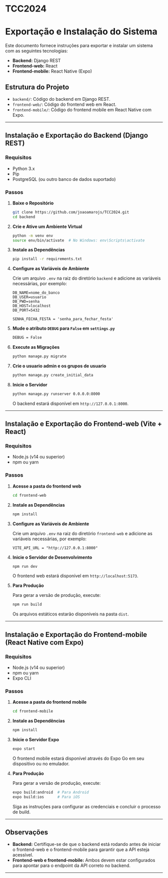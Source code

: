 # TCC2024

# Exportação e Instalação do Sistema

Este documento fornece instruções para exportar e instalar um sistema com as seguintes tecnologias:
- **Backend:** Django REST
- **Frontend-web:** React
- **Frontend-mobile:** React Native (Expo)

## Estrutura do Projeto

- `backend/`: Código do backend em Django REST.
- `frontend-web/`: Código do frontend web em React.
- `frontend-mobile/`: Código do frontend mobile em React Native com Expo.

---

## Instalação e Exportação do Backend (Django REST)

### Requisitos

- Python 3.x
- Pip
- PostgreSQL (ou outro banco de dados suportado)

### Passos

1. **Baixe o Repositório**

   ```bash
   git clone https://github.com/joaoamarojs/TCC2024.git
   cd backend
   ```

2. **Crie e Ative um Ambiente Virtual**

   ```bash
   python -m venv env
   source env/bin/activate  # No Windows: env\Scripts\activate
   ```

3. **Instale as Dependências**

   ```bash
   pip install -r requirements.txt
   ```

4. **Configure as Variáveis de Ambiente**

   Crie um arquivo `.env` na raiz do diretório `backend` e adicione as variáveis necessárias, por exemplo:

   ```env
   DB_NAME=nome_do_banco
   DB_USER=usuario
   DB_PWD=senha
   DB_HOST=localhost
   DB_PORT=5432

   SENHA_FECHA_FESTA = 'senha_para_fechar_festa'
   ```

5. **Mude o atributo `DEBUG` para `False` em `settings.py`** 

   ```bash
   DEBUG = False
   ```

6. **Execute as Migrações**

   ```bash
   python manage.py migrate
   ```

7. **Crie o usuario admin e os grupos de usuario**

   ```bash
   python manage.py create_initial_data
   ```

8. **Inicie o Servidor**

   ```bash
   python manage.py runserver 0.0.0.0:8000
   ```

   O backend estará disponível em `http://127.0.0.1:8000`.

---

## Instalação e Exportação do Frontend-web (Vite + React)

### Requisitos

- Node.js (v14 ou superior)
- npm ou yarn

### Passos

1. **Acesse a pasta do frontend web**

   ```bash
   cd frontend-web
   ```

2. **Instale as Dependências**

   ```bash
   npm install
   ```

3. **Configure as Variáveis de Ambiente**

   Crie um arquivo `.env` na raiz do diretório `frontend-web` e adicione as variáveis necessárias, por exemplo:

   ```env
   VITE_API_URL = "http://127.0.0.1:8000" 
   ```

4. **Inicie o Servidor de Desenvolvimento**

   ```bash
   npm run dev
   ```

   O frontend web estará disponível em `http://localhost:5173`.

5. **Para Produção**

   Para gerar a versão de produção, execute:

   ```bash
   npm run build 
   ```

   Os arquivos estáticos estarão disponíveis na pasta `dist`.

---

## Instalação e Exportação do Frontend-mobile (React Native com Expo)

### Requisitos

- Node.js (v14 ou superior)
- npm ou yarn
- Expo CLI

### Passos

1. **Acesse a pasta do frontend mobile**

   ```bash
   cd frontend-mobile
   ```

2. **Instale as Dependências**

   ```bash
   npm install  
   ```

3. **Inicie o Servidor Expo**

   ```bash
   expo start
   ```

   O frontend mobile estará disponível através do Expo Go em seu dispositivo ou no emulador.

5. **Para Produção**

   Para gerar a versão de produção, execute:

   ```bash
   expo build:android  # Para Android
   expo build:ios      # Para iOS
   ```

   Siga as instruções para configurar as credenciais e concluir o processo de build.

---

## Observações

- **Backend:** Certifique-se de que o backend está rodando antes de iniciar o frontend-web e o frontend-mobile para garantir que a API esteja acessível.
- **Frontend-web e frontend-mobile:** Ambos devem estar configurados para apontar para o endpoint da API correto no backend.

---
